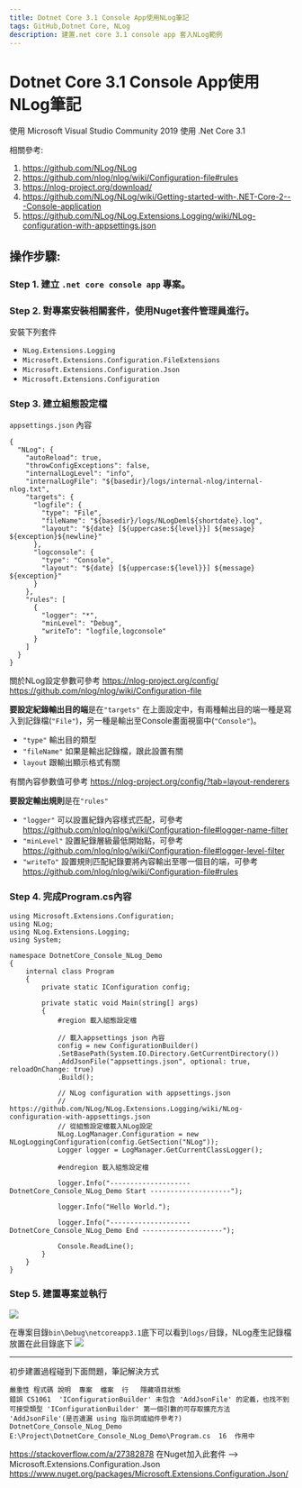 ```yaml
---
title: Dotnet Core 3.1 Console App使用NLog筆記
tags: GitHub,Dotnet Core, NLog
description: 建置.net core 3.1 console app 套入NLog範例
---
```


# Dotnet Core 3.1 Console App使用NLog筆記

使用 Microsoft Visual Studio Community 2019
使用 .Net Core 3.1

相關參考:
1. https://github.com/NLog/NLog
2. https://github.com/nlog/nlog/wiki/Configuration-file#rules
3. https://nlog-project.org/download/
4. https://github.com/NLog/NLog/wiki/Getting-started-with-.NET-Core-2---Console-application
5. https://github.com/NLog/NLog.Extensions.Logging/wiki/NLog-configuration-with-appsettings.json

## 操作步驟:

### Step 1. 建立 `.net core console app` 專案。

### Step 2. 對專案安裝相關套件，使用Nuget套件管理員進行。
安裝下列套件
* `NLog.Extensions.Logging`
* `Microsoft.Extensions.Configuration.FileExtensions`
* `Microsoft.Extensions.Configuration.Json`
* `Microsoft.Extensions.Configuration`

### Step 3. 建立組態設定檔
`appsettings.json` 內容
```json=
{
  "NLog": {
    "autoReload": true,
    "throwConfigExceptions": false,
    "internalLogLevel": "info",
    "internalLogFile": "${basedir}/logs/internal-nlog/internal-nlog.txt",
    "targets": {
      "logfile": {
        "type": "File",
        "fileName": "${basedir}/logs/NLogDeml${shortdate}.log",
        "layout": "${date} [${uppercase:${level}}] ${message} ${exception}${newline}"
      },
      "logconsole": {
        "type": "Console",
        "layout": "${date} [${uppercase:${level}}] ${message} ${exception}"
      }
    },
    "rules": [
      {
        "logger": "*",
        "minLevel": "Debug",
        "writeTo": "logfile,logconsole"
      }
    ]
  }
}
```
關於NLog設定參數可參考
https://nlog-project.org/config/
https://github.com/nlog/nlog/wiki/Configuration-file

**要設定紀錄輸出目的端**是在`"targets"`
在上面設定中，有兩種輸出目的端一種是寫入到記錄檔(`"File"`)，另一種是輸出至Console畫面視窗中(`"Console"`)。

* `"type"` 輸出目的類型
* `"fileName"` 如果是輸出記錄檔，跟此設置有關
* `layout` 跟輸出顯示格式有關

有關內容參數值可參考 https://nlog-project.org/config/?tab=layout-renderers

**要設定輸出規則**是在`"rules"`
* `"logger"` 可以設置紀錄內容樣式匹配，可參考 https://github.com/nlog/nlog/wiki/Configuration-file#logger-name-filter
* `"minLevel"` 設置紀錄層級最低開始點，可參考 
https://github.com/nlog/nlog/wiki/Configuration-file#logger-level-filter
* `"writeTo"` 設置規則匹配紀錄要將內容輸出至哪一個目的端，可參考 https://github.com/nlog/nlog/wiki/Configuration-file#rules

### Step 4. 完成Program.cs內容
```csharp=
using Microsoft.Extensions.Configuration;
using NLog;
using NLog.Extensions.Logging;
using System;

namespace DotnetCore_Console_NLog_Demo
{
    internal class Program
    {
        private static IConfiguration config;

        private static void Main(string[] args)
        {
            #region 載入組態設定檔

            // 載入appsettings json 內容
            config = new ConfigurationBuilder()
            .SetBasePath(System.IO.Directory.GetCurrentDirectory())
            .AddJsonFile("appsettings.json", optional: true, reloadOnChange: true)
            .Build();

            // NLog configuration with appsettings.json
            // https://github.com/NLog/NLog.Extensions.Logging/wiki/NLog-configuration-with-appsettings.json
            // 從組態設定檔載入NLog設定
            NLog.LogManager.Configuration = new NLogLoggingConfiguration(config.GetSection("NLog"));
            Logger logger = LogManager.GetCurrentClassLogger();

            #endregion 載入組態設定檔

            logger.Info("-------------------- DotnetCore_Console_NLog_Demo Start --------------------");

            logger.Info("Hello World.");

            logger.Info("-------------------- DotnetCore_Console_NLog_Demo End --------------------");

            Console.ReadLine();
        }
    }
}
```

### Step 5. 建置專案並執行
![](https://i.imgur.com/HiFb5vq.png)

在專案目錄`bin\Debug\netcoreapp3.1`底下可以看到`logs/`目錄，NLog產生記錄檔放置在此目錄底下
![](https://i.imgur.com/h8Fv0c2.png)


---

初步建置過程碰到下面問題，筆記解決方式
```
嚴重性	程式碼	說明	專案	檔案	行	隱藏項目狀態
錯誤 CS1061  'IConfigurationBuilder' 未包含 'AddJsonFile' 的定義，也找不到可接受類型 'IConfigurationBuilder' 第一個引數的可存取擴充方法 'AddJsonFile'(是否遺漏 using 指示詞或組件參考?)	DotnetCore_Console_NLog_Demo E:\Project\DotnetCore_Console_NLog_Demo\Program.cs  16  作用中
```
https://stackoverflow.com/a/27382878
在Nuget加入此套件 --> Microsoft.Extensions.Configuration.Json
https://www.nuget.org/packages/Microsoft.Extensions.Configuration.Json/


